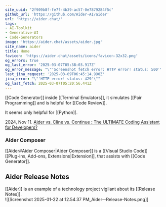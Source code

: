 ```yaml
---
site_uuid: "2f909b8f-fe7f-4b39-ac57-0e7879284f5c"
github_url: 'https://github.com/Aider-AI/aider'
url: 'https://aider.chat/'
tags:
- AI-Toolkit
- Generative-AI
- Code-Generators
image: 'https://aider.chat/assets/aider.jpg'
site_name: aider
title: Home
favicon: 'https://aider.chat/assets/icons/favicon-32x32.png'
og_errors: true
og_last_error: '2025-03-07T05:38:03.917Z'
og_error_message: "\"'Screenshot fetch error: HTTP error! status: 500'\""
last_jina_request: '2025-03-09T06:45:14.990Z'
jina_error: "\"'HTTP error! status: 429'\""
og_last_fetch: 2025-03-07T05:20:56.441Z
---
```


[[Code Generator]] inside [[Terminal Emulators]], it simulates [[Pair Programming]] and is helpful for [[Code Review]].

It seems only helpful for [[Python]].

2024, Nov 11. [Aider vs. Cline vs. Continue : The ULTIMATE Coding Assistant for Developers?](https://youtu.be/wFWoSvLijSE?si=F5PQvRot8JCx-2Hg) 

### Aider Composer
[[Aider#Aider Composer|Aider Composer]] is a [[Visual Studio Code]] [[Plug-ins,  Add-ons,  Extensions|Extension]], that assists with [[Code Generator]].

## Aider Release Notes
[[Aider]] is an example of a technology project vigilant about its [[Release Notes]].  
![[Screenshot 2025-01-22 at 12.54.37 PM_Aider--Release-Notes.png]]
